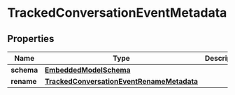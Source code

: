 
# TrackedConversationEventMetadata

## Properties
Name | Type | Description | Notes
------------ | ------------- | ------------- | -------------
**schema** | [**EmbeddedModelSchema**](EmbeddedModelSchema) |  |  [optional]
**rename** | [**TrackedConversationEventRenameMetadata**](TrackedConversationEventRenameMetadata) |  |  [optional]



